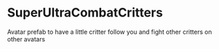 # SuperUltraCombatCritters
Avatar prefab to have a little critter follow you and fight other critters on other avatars
